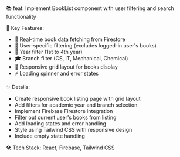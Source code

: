 📚 feat: Implement BookList component with user filtering and search functionality

🎯 Key Features:
- 🔄 Real-time book data fetching from Firestore
- 🚫 User-specific filtering (excludes logged-in user's books)
- 📅 Year filter (1st to 4th year)
- 🎓 Branch filter (CS, IT, Mechanical, Chemical)
- 📱 Responsive grid layout for books display 
- ⚡ Loading spinner and error states

✨ Details:
- Create responsive book listing page with grid layout
- Add filters for academic year and branch selection
- Implement Firebase Firestore integration
- Filter out current user's books from listing
- Add loading states and error handling
- Style using Tailwind CSS with responsive design
- Include empty state handling

🛠️ Tech Stack: React, Firebase, Tailwind CSS
